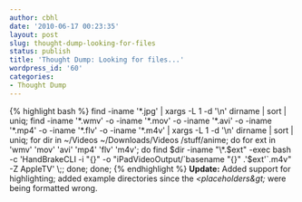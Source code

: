 ```yaml
---
author: cbhl
date: '2010-06-17 00:23:35'
layout: post
slug: thought-dump-looking-for-files
status: publish
title: 'Thought Dump: Looking for files...'
wordpress_id: '60'
categories:
- Thought Dump
---
```



{% highlight bash %}
find -iname '\*.jpg' | xargs -L 1 -d '\\n' dirname | sort | uniq;
find -iname '\*.wmv' -o -iname '\*.mov' -o -iname '\*.avi' -o -iname
'\*.mp4' -o -iname '\*.flv' -o -iname '\*.m4v' | xargs -L 1 -d '\\n'
dirname | sort | uniq; for dir in \~/Videos \~/Downloads/Videos
/stuff/anime; do for ext in 'wmv' 'mov' 'avi' 'mp4' 'flv' 'm4v'; do find
$dir -iname "\*.$ext" -exec bash -c 'HandBrakeCLI -i "{}" -o
"iPadVideoOutput/\`basename "{}" .'$ext'\`.m4v" -Z AppleTV' \\;; done;
done;
{% endhighlight %}
 **Update:** Added support for highlighting; added example
directories since the *&lt;placeholders\&gt;* were being formatted wrong.
